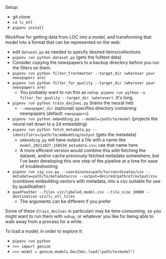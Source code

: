 Setup:
- git clone
- `cd lc_etl`
- `pipenv install`

Workflow for getting data from LOC into a model, and transforming that model into a format that can be represented on the web:

- edit `dataset.py` as needed to specify desired items/collections
- `pipenv run python dataset.py` (gets the fulltext data)
- Consider copying the newspapers to a backup directory before you run the filters on them.
- `pipenv run python filter_frontmatter --target_dir (wherever your newspapers are)`
- `pipenv run python filter_for_quality --target_dir (wherever your newspapers are)`
  - You probably want to run this as `nohup pipenv run python -u filter_for_quality --target_dir (wherever)`. It's long.
- `pipenv run python train_doc2vec.py` (trains the neural net)
  - `--newspaper_dir` (optional) specifies directory containing newspapers (default: `newspapers`)
- `pipenv run python embedding.py --model=/path/to/model` (projects the neural net down to a 2d embedding)
- `pipenv run python fetch_metadata.py --identifiers=/path/to/embedding/output` (gets the metadata)
  - `embedding.py` will have output a file with a name like `model_20211027_150539_metadata.csv`; use that name here
  - A more efficient version would combine this with fetching the dataset, and/or cache previously fetched metadata somewhere, but I've been developing this one step of the pipeline at a time for ease of troubleshooting
- `pipenv run zip_csv.py --coordinates=path/to/coordinates/csv --metadata=path/to/metadata/csv --output=desired/path/of/output/csv` (combines embedding vectors with metadata, into a csv suitable for use by quadfeather)
- `quadfeather --files viz/labeled_model.csv --tile_size 10000 --destination viz/lc_etl_tiles`
  - The arguments can be different if you prefer

Some of these (`train_doc2vec` in particular) may be time-consuming, so you might want to run them with `nohup`, or whatever you like for being able to walk away from a process for a while.

To load a model, in order to explore it:
- `pipenv run python`
- `>>> import gensim`
- `>>> model = gensim.models.Doc2Vec.load("path/to/model")`
